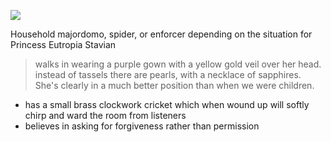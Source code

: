 ![](../assets/502a6b57818f241405bcd106219c2025.png)

Household majordomo, spider, or enforcer depending on the situation for Princess Eutropia Stavian

> walks in wearing a purple gown with a yellow gold veil over her head. instead of tassels there are pearls, with a necklace of sapphires.  She's clearly in a much better position than when we were children.

- has a small brass clockwork cricket which when wound up will softly chirp and ward the room from listeners
- believes in asking for forgiveness rather than permission